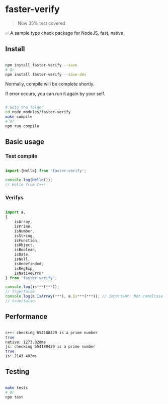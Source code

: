 # faster-verify

> Now 35% test covered

:white_check_mark: A sample type check package for NodeJS, fast, native

## Install

```bash

npm install faster-verify --save
# Or
npm install faster-verify --save-dev

```

Normally, compile will be complete shortly.

If error occurs, you can run it again by your self.

```bash

# Goto the folder
cd node_modules/faster-verify
make compile
# Or
npm run compile

```

## Basic usage

### Test compile

```js

import {Hello} from 'faster-verify';

console.log(Hello());
// Hello from C++!

```

### Verifys

```js

import a, 
{
    isArray,
    isPrime,
    isNumber,
    isString,
    isFunction,
    isObject,
    isBoolean,
    isDate,
    isNull,
    isUndefinded,
    isRegExp,
    isNativeError
} from 'faster-verify';

console.log(is***(***));
// true/false
console.log(a.IsArray(***), a.Is***(***)); // Important: Not camelcase -> IsArray instead of isArray
// true/false

```

## Performance

```bash

c++: checking 654188429 is a prime number
true
native: 1273.028ms
js: checking 654188429 is a prime number
true
js: 2143.402ms

```

## Testing

```bash

make tests
# Or
npm test

```